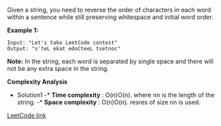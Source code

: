 Given a string, you need to reverse the order of characters in each word within a sentence while still preserving whitespace and initial word order.

**Example 1:**
```
Input: "Let's take LeetCode contest"
Output: "s'teL ekat edoCteeL tsetnoc"
```
**Note:** In the string, each word is separated by single space and there will not be any extra space in the string.

**Complexity Analysis**
* Solution1
-* **Time complexity** : O(n)O(n). where nn is the length of the string.
-* **Space complexity** : O(n)O(n). resres of size nn is used.

[LeetCode link](https://leetcode.com/problems/reverse-words-in-a-string-iii/description/)
